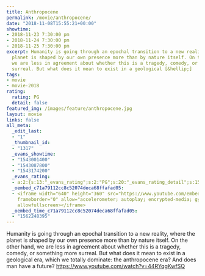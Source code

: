 ```yaml
---
title: Anthropocene
permalink: /movie/anthropocene/
date: "2018-11-08T15:55:21+00:00"
showtime:
- 2018-11-23 7:30:00 pm
- 2018-11-24 7:30:00 pm
- 2018-11-25 7:30:00 pm
excerpt: Humanity is going through an epochal transition to a new reality, where the
  planet is shaped by our own presence more than by nature itself. On the other hand,
  we are less in agreement about whether this is a tragedy, comedy, or something more
  surreal. But what does it mean to exist in a geological [&hellip;]
tags:
- movie
- movie-2018
rating:
  rating: PG
  detail: false
featured_img: /images/feature/anthropocene.jpg
layout: movie
links: false
all_meta:
  _edit_last:
  - "1"
  _thumbnail_id:
  - "1317"
  _evans_showtime:
  - "1543001400"
  - "1543087800"
  - "1543174200"
  _evans_rating:
  - a:2:{s:13:"_evans_rating";s:2:"PG";s:20:"_evans_rating_detail";s:15:"Coarse Language";}
  _oembed_c71a79112cc8c52074deca68ffafad05:
  - <iframe width="640" height="360" src="https://www.youtube.com/embed/44RYqgKwfSQ?feature=oembed"
    frameborder="0" allow="accelerometer; autoplay; encrypted-media; gyroscope; picture-in-picture"
    allowfullscreen></iframe>
  _oembed_time_c71a79112cc8c52074deca68ffafad05:
  - "1562248395"
---
```


Humanity is going through an epochal transition to a new reality, where the planet is shaped by our own presence more than by nature itself. On the other hand, we are less in agreement about whether this is a tragedy, comedy, or something more surreal. But what does it mean to exist in a geological era, which we totally dominate: the anthropocene era? And does man have a future? https://www.youtube.com/watch?v=44RYqgKwfSQ